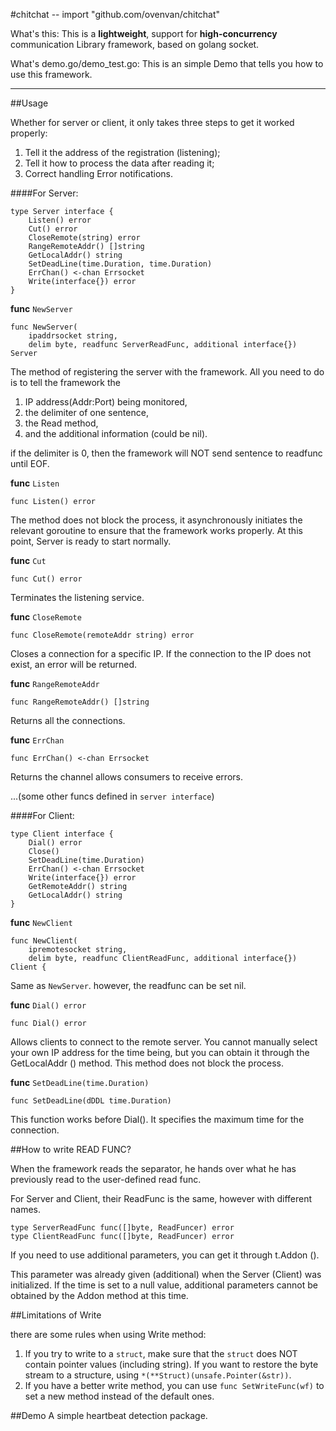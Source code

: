 #chitchat
-- import "github.com/ovenvan/chitchat"

What's this: This is a **lightweight**, 
support for **high-concurrency** communication Library framework, 
based on golang socket.

What's demo.go/demo_test.go: This is an simple Demo that tells you how to use this framework.

***
##Usage

Whether for server or client, it only takes three steps to get it worked properly: 
1. Tell it the address of the registration (listening); 
2. Tell it how to process the data after reading it; 
3. Correct handling Error notifications.

####For Server:

```
type Server interface {
	Listen() error
	Cut() error
	CloseRemote(string) error
	RangeRemoteAddr() []string
	GetLocalAddr() string
	SetDeadLine(time.Duration, time.Duration)
	ErrChan() <-chan Errsocket
	Write(interface{}) error
}
```

**func** `NewServer`
```
func NewServer(
	ipaddrsocket string,
	delim byte, readfunc ServerReadFunc, additional interface{}) Server
```
The method of registering the server with the framework. 
All you need to do is to tell the framework the 
1. IP address(Addr:Port) being monitored, 
2. the delimiter of one sentence, 
3. the Read method, 
4. and the additional information (could be nil).

if the delimiter is 0, then the framework will NOT send sentence to readfunc until EOF.

**func** `Listen`
```
func Listen() error
```
The method does not block the process, 
it asynchronously initiates the relevant goroutine to ensure that the framework works properly. 
At this point, Server is ready to start normally.

**func** `Cut`
```
func Cut() error
```
Terminates the listening service.

**func** `CloseRemote`
```
func CloseRemote(remoteAddr string) error
```
Closes a connection for a specific IP. If the connection to the IP does not exist, an error will be returned.

**func** `RangeRemoteAddr`
```
func RangeRemoteAddr() []string
```
Returns all the connections.

**func** `ErrChan`
```
func ErrChan() <-chan Errsocket
```
Returns the channel allows consumers to receive errors.

...(some other funcs defined in `server interface`)


####For Client:
```
type Client interface {
	Dial() error
	Close()
	SetDeadLine(time.Duration)
	ErrChan() <-chan Errsocket
	Write(interface{}) error
	GetRemoteAddr() string
	GetLocalAddr() string
}
```

**func** `NewClient`
```
func NewClient(
	ipremotesocket string,
	delim byte, readfunc ClientReadFunc, additional interface{}) Client {
```
Same as `NewServer`. however, the readfunc can be set nil.

**func** `Dial() error`
```
func Dial() error
```
Allows clients to connect to the remote server. You cannot manually select your own IP address for the time being,
 but you can obtain it through the GetLocalAddr () method. This method does not block the process.

**func** `SetDeadLine(time.Duration)`
```
func SetDeadLine(dDDL time.Duration)
```
This function works before Dial(). It specifies the maximum time for the connection.

##How to write READ FUNC?

When the framework reads the separator, he hands over what he has previously read to the user-defined read func.

For Server and Client, their ReadFunc is the same, however with different names.
```
type ServerReadFunc func([]byte, ReadFuncer) error
type ClientReadFunc func([]byte, ReadFuncer) error
```
If you need to use additional parameters, you can get it through t.Addon ().

This parameter was already given (additional) when the Server (Client) was initialized.
If the time is set to a null value, additional parameters cannot be obtained by the Addon method at this time.

##Limitations of Write

there are some rules when using Write method:
1. If you try to write to a `struct`, make sure that the `struct` does NOT contain pointer values (including string).
If you want to restore the byte stream to a structure, using `*(**Struct)(unsafe.Pointer(&str))`.
2. If you have a better write method, you can use `func SetWriteFunc(wf)` to set a new method instead of the default ones.

##Demo
A simple heartbeat detection package.